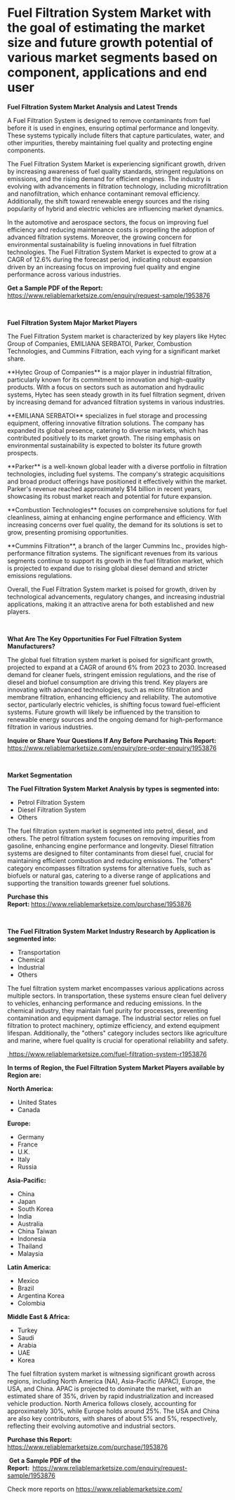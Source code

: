 <p><h1>Fuel Filtration System Market with the goal of estimating the market size and future growth potential of various market segments based on component, applications and end user</h1></p><p><strong>Fuel Filtration System Market Analysis and Latest Trends</strong></p>
<p><p>A Fuel Filtration System is designed to remove contaminants from fuel before it is used in engines, ensuring optimal performance and longevity. These systems typically include filters that capture particulates, water, and other impurities, thereby maintaining fuel quality and protecting engine components.</p><p>The Fuel Filtration System Market is experiencing significant growth, driven by increasing awareness of fuel quality standards, stringent regulations on emissions, and the rising demand for efficient engines. The industry is evolving with advancements in filtration technology, including microfiltration and nanofiltration, which enhance contaminant removal efficiency. Additionally, the shift toward renewable energy sources and the rising popularity of hybrid and electric vehicles are influencing market dynamics.</p><p>In the automotive and aerospace sectors, the focus on improving fuel efficiency and reducing maintenance costs is propelling the adoption of advanced filtration systems. Moreover, the growing concern for environmental sustainability is fueling innovations in fuel filtration technologies. The Fuel Filtration System Market is expected to grow at a CAGR of 12.6% during the forecast period, indicating robust expansion driven by an increasing focus on improving fuel quality and engine performance across various industries.</p></p>
<p><strong>Get a Sample PDF of the Report:&nbsp;</strong> <a href="https://www.reliablemarketsize.com/enquiry/request-sample/1953876?utm_campaign=1845&utm_medium=2&utm_source=Github&utm_content=ia&utm_term=17022025&utm_id=fuel-filtration-system">https://www.reliablemarketsize.com/enquiry/request-sample/1953876</a></p>
<p>&nbsp;</p>
<p><strong>Fuel Filtration System Major Market Players</strong></p>
<p><p>The Fuel Filtration System market is characterized by key players like Hytec Group of Companies, EMILIANA SERBATOI, Parker, Combustion Technologies, and Cummins Filtration, each vying for a significant market share.</p><p>**Hytec Group of Companies** is a major player in industrial filtration, particularly known for its commitment to innovation and high-quality products. With a focus on sectors such as automation and hydraulic systems, Hytec has seen steady growth in its fuel filtration segment, driven by increasing demand for advanced filtration systems in various industries.</p><p>**EMILIANA SERBATOI** specializes in fuel storage and processing equipment, offering innovative filtration solutions. The company has expanded its global presence, catering to diverse markets, which has contributed positively to its market growth. The rising emphasis on environmental sustainability is expected to bolster its future growth prospects.</p><p>**Parker** is a well-known global leader with a diverse portfolio in filtration technologies, including fuel systems. The company's strategic acquisitions and broad product offerings have positioned it effectively within the market. Parker's revenue reached approximately $14 billion in recent years, showcasing its robust market reach and potential for future expansion.</p><p>**Combustion Technologies** focuses on comprehensive solutions for fuel cleanliness, aiming at enhancing engine performance and efficiency. With increasing concerns over fuel quality, the demand for its solutions is set to grow, presenting promising opportunities.</p><p>**Cummins Filtration**, a branch of the larger Cummins Inc., provides high-performance filtration systems. The significant revenues from its various segments continue to support its growth in the fuel filtration market, which is projected to expand due to rising global diesel demand and stricter emissions regulations.</p><p>Overall, the Fuel Filtration System market is poised for growth, driven by technological advancements, regulatory changes, and increasing industrial applications, making it an attractive arena for both established and new players.</p></p>
<p>&nbsp;</p>
<p><strong>What Are The Key Opportunities For Fuel Filtration System Manufacturers?</strong></p>
<p><p>The global fuel filtration system market is poised for significant growth, projected to expand at a CAGR of around 6% from 2023 to 2030. Increased demand for cleaner fuels, stringent emission regulations, and the rise of diesel and biofuel consumption are driving this trend. Key players are innovating with advanced technologies, such as micro filtration and membrane filtration, enhancing efficiency and reliability. The automotive sector, particularly electric vehicles, is shifting focus toward fuel-efficient systems. Future growth will likely be influenced by the transition to renewable energy sources and the ongoing demand for high-performance filtration in various industries.</p></p>
<p><strong>Inquire or Share Your Questions If Any Before Purchasing This Report:</strong> <a href="https://www.reliablemarketsize.com/enquiry/pre-order-enquiry/1953876?utm_campaign=1845&utm_medium=2&utm_source=Github&utm_content=ia&utm_term=17022025&utm_id=fuel-filtration-system">https://www.reliablemarketsize.com/enquiry/pre-order-enquiry/1953876</a></p>
<p>&nbsp;</p>
<p><strong>Market Segmentation</strong></p>
<p><strong>The Fuel Filtration System Market Analysis by types is segmented into:</strong></p>
<p><ul><li>Petrol Filtration System</li><li>Diesel Filtration System</li><li>Others</li></ul></p>
<p><p>The fuel filtration system market is segmented into petrol, diesel, and others. The petrol filtration system focuses on removing impurities from gasoline, enhancing engine performance and longevity. Diesel filtration systems are designed to filter contaminants from diesel fuel, crucial for maintaining efficient combustion and reducing emissions. The "others" category encompasses filtration systems for alternative fuels, such as biofuels or natural gas, catering to a diverse range of applications and supporting the transition towards greener fuel solutions.</p></p>
<p><strong>Purchase this Report:&nbsp;</strong><a href="https://www.reliablemarketsize.com/purchase/1953876?utm_campaign=1845&utm_medium=2&utm_source=Github&utm_content=ia&utm_term=17022025&utm_id=fuel-filtration-system">https://www.reliablemarketsize.com/purchase/1953876</a></p>
<p>&nbsp;</p>
<p><strong>The Fuel Filtration System Market Industry Research by Application is segmented into:</strong></p>
<p><ul><li>Transportation</li><li>Chemical</li><li>Industrial</li><li>Others</li></ul></p>
<p><p>The fuel filtration system market encompasses various applications across multiple sectors. In transportation, these systems ensure clean fuel delivery to vehicles, enhancing performance and reducing emissions. In the chemical industry, they maintain fuel purity for processes, preventing contamination and equipment damage. The industrial sector relies on fuel filtration to protect machinery, optimize efficiency, and extend equipment lifespan. Additionally, the "others" category includes sectors like agriculture and marine, where fuel quality is crucial for operational reliability and safety.</p></p>
<p><a href="https://www.reliablemarketsize.com/fuel-filtration-system-r1953876?utm_campaign=1845&utm_medium=2&utm_source=Github&utm_content=ia&utm_term=17022025&utm_id=fuel-filtration-system">&nbsp;https://www.reliablemarketsize.com/fuel-filtration-system-r1953876</a></p>
<p><strong>In terms of Region, the Fuel Filtration System Market Players available by Region are:</strong></p>
<p>
    <p> <strong> North America: </strong>
        <ul>
            <li>United States</li>
            <li>Canada</li>
        </ul>
        </p> 
    <p> <strong> Europe: </strong>
        <ul>
            <li>Germany</li>
            <li>France</li>
            <li>U.K.</li>
            <li>Italy</li>
            <li>Russia</li>
        </ul>
        </p> 
    <p> <strong> Asia-Pacific: </strong>
        <ul>
            <li>China</li>
            <li>Japan</li>
            <li>South Korea</li>
            <li>India</li>
            <li>Australia</li>
            <li>China Taiwan</li>
            <li>Indonesia</li>
            <li>Thailand</li>
            <li>Malaysia</li>
        </ul>
        </p> 
    <p> <strong> Latin America: </strong>
        <ul>
            <li>Mexico</li>
            <li>Brazil</li>
            <li>Argentina Korea</li>
            <li>Colombia</li>
        </ul>
        </p> 
    <p> <strong> Middle East & Africa: </strong>
        <ul>
            <li>Turkey</li>
            <li>Saudi</li>
            <li>Arabia</li>
            <li>UAE</li>
            <li>Korea</li>
        </ul>
    </p>
    </p>
<p><p>The fuel filtration system market is witnessing significant growth across regions, including North America (NA), Asia-Pacific (APAC), Europe, the USA, and China. APAC is projected to dominate the market, with an estimated share of 35%, driven by rapid industrialization and increased vehicle production. North America follows closely, accounting for approximately 30%, while Europe holds around 25%. The USA and China are also key contributors, with shares of about 5% and 5%, respectively, reflecting their evolving automotive and industrial sectors.</p></p>
<p><strong>Purchase this Report: </strong><a href="https://www.reliablemarketsize.com/purchase/1953876?utm_campaign=1845&utm_medium=2&utm_source=Github&utm_content=ia&utm_term=17022025&utm_id=fuel-filtration-system">https://www.reliablemarketsize.com/purchase/1953876</a></p>
<p>&nbsp;<strong>Get a Sample PDF of the Report:&nbsp;&nbsp;</strong><a href="https://www.reliablemarketsize.com/enquiry/request-sample/1953876?utm_campaign=1845&utm_medium=2&utm_source=Github&utm_content=ia&utm_term=17022025&utm_id=fuel-filtration-system">https://www.reliablemarketsize.com/enquiry/request-sample/1953876</a></p>
<p><strong></strong></p>
<p>Check more reports on <a href="https://www.reliablemarketsize.com/?utm_campaign=1845&utm_medium=2&utm_source=Github&utm_content=ia&utm_term=17022025&utm_id=fuel-filtration-system">https://www.reliablemarketsize.com/</a></p>
